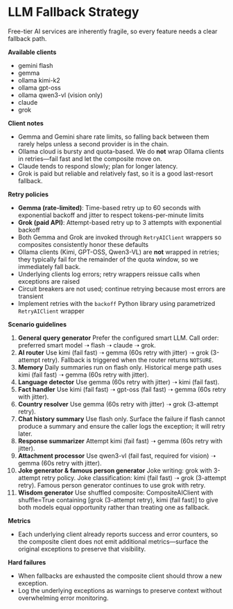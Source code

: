 # LLM Fallback Strategy

Free-tier AI services are inherently fragile, so every feature needs a clear fallback path.

**Available clients**
- gemini flash
- gemma
- ollama kimi-k2
- ollama gpt-oss
- ollama qwen3-vl (vision only)
- claude
- grok

**Client notes**
- Gemma and Gemini share rate limits, so falling back between them rarely helps unless a second provider is in the chain.
- Ollama cloud is bursty and quota-based. We do **not** wrap Ollama clients in retries—fail fast and let the composite move on.
- Claude tends to respond slowly; plan for longer latency.
- Grok is paid but reliable and relatively fast, so it is a good last-resort fallback.

**Retry policies**
- **Gemma (rate-limited)**: Time-based retry up to 60 seconds with exponential backoff and jitter to respect tokens-per-minute limits
- **Grok (paid API)**: Attempt-based retry up to 3 attempts with exponential backoff
- Both Gemma and Grok are invoked through `RetryAIClient` wrappers so composites consistently honor these defaults
- Ollama clients (Kimi, GPT-OSS, Qwen3-VL) are **not** wrapped in retries; they typically fail for the remainder of the quota window, so we immediately fall back.
- Underlying clients log errors; retry wrappers reissue calls when exceptions are raised
- Circuit breakers are not used; continue retrying because most errors are transient
- Implement retries with the `backoff` Python library using parametrized `RetryAIClient` wrapper

**Scenario guidelines**
1. **General query generator**
   Prefer the configured smart LLM. Call order: preferred smart model ➝ flash ➝ claude ➝ grok.
2. **AI router**
   Use kimi (fail fast) ➝ gemma (60s retry with jitter) ➝ grok (3-attempt retry). Fallback is triggered when the router returns `NOTSURE`.
3. **Memory**
   Daily summaries run on flash only. Historical merge path uses kimi (fail fast) ➝ gemma (60s retry with jitter).
4. **Language detector**
   Use gemma (60s retry with jitter) ➝ kimi (fail fast).
5. **Fact handler**
   Use kimi (fail fast) ➝ gpt-oss (fail fast) ➝ gemma (60s retry with jitter).
6. **Country resolver**
   Use gemma (60s retry with jitter) ➝ grok (3-attempt retry).
7. **Chat history summary**
   Use flash only. Surface the failure if flash cannot produce a summary and ensure the caller logs the exception; it will retry later.
8. **Response summarizer**
   Attempt kimi (fail fast) ➝ gemma (60s retry with jitter).
9. **Attachment processor**
   Use qwen3-vl (fail fast, required for vision) ➝ gemma (60s retry with jitter).
10. **Joke generator & famous person generator**
    Joke writing: grok with 3-attempt retry policy. Joke classification: kimi (fail fast) ➝ grok (3-attempt retry). Famous person generator continues to use grok with retry.
11. **Wisdom generator**
    Use shuffled composite: CompositeAIClient with shuffle=True containing [grok (3-attempt retry), kimi (fail fast)] to give both models equal opportunity rather than treating one as fallback.

**Metrics**
- Each underlying client already reports success and error counters, so the composite client does not emit additional metrics—surface the original exceptions to preserve that visibility.

**Hard failures**
- When fallbacks are exhausted the composite client should throw a new exception.
- Log the underlying exceptions as warnings to preserve context without overwhelming error monitoring.
